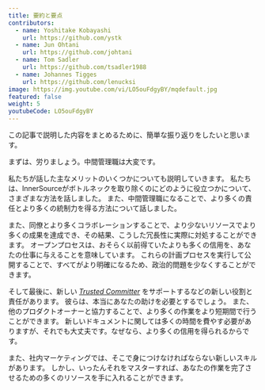 ```yaml
---
title: 要約と要点
contributors:
  - name: Yoshitake Kobayashi
    url: https://github.com/ystk
  - name: Jun Ohtani
    url: https://github.com/johtani
  - name: Tom Sadler
    url: https://github.com/tsadler1988
  - name: Johannes Tigges
    url: https://github.com/lenucksi
image: https://img.youtube.com/vi/LO5ouFdgyBY/mqdefault.jpg
featured: false
weight: 5
youtubeCode: LO5ouFdgyBY
---
```

<div class="paragraph">
<p>この記事で説明した内容をまとめるために、簡単な振り返りをしたいと思います。</p>
</div>
<div class="paragraph">
<p>まずは、労りましょう。中間管理職は大変です。</p>
</div>
<div class="paragraph">
<p>私たちが話した主なメリットのいくつかについても説明していきます。
私たちは、InnerSourceがボトルネックを取り除くのにどのように役立つかについて、さまざまな方法を話しました。
また、中間管理職になることで、より多くの責任とより多くの統制力を得る方法について話しました。</p>
</div>
<div class="paragraph">
<p>また、同僚とより多くコラボレーションすることで、より少ないリソースでより多くの成果を達成でき、その結果、こうした冗長性に実際に対処することができます。
オープンプロセスは、おそらく以前得ていたよりも多くの信用を、あなたの仕事に与えることを意味しています。
これらの計画プロセスを実行して公開することで、すべてがより明確になるため、政治的問題を少なくすることができます。</p>
</div>
<div class="paragraph">
<p>そして最後に、新しい <a href="https://innersourcecommons.org/ja/learn/learning-path/trusted-committer"><em>Trusted Committer</em></a> をサポートするなどの新しい役割と責任があります。
彼らは、本当にあなたの助けを必要とするでしょう。
また、他のプロダクトオーナーと協力することで、より多くの作業をより短期間で行うことができます。
新しいドキュメントに関しては多くの時間を費やす必要がありますが、それでも大丈夫です。なぜなら、より多くの信用を得られるからです。</p>
</div>
<div class="paragraph">
<p>また、社内マーケティングでは、そこで身につけなければならない新しいスキルがあります。
しかし、いったんそれをマスターすれば、あなたの作業を完了させるための多くのリソースを手に入れることができます。</p>
</div>
<!--- This file autogenerated from https://github.com/InnerSourceCommons/InnerSourceLearningPath/blob/main/scripts -->